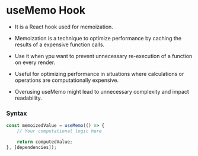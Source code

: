# useMemo Hook

* It is a React hook used for memoization.

* Memoization is a technique to optimize performance by caching the results of a expensive function calls.

* Use it when ypu want to prevent unnecessary re-execution of a function on every render.

* Useful for optimizing performance in situations where calculations or operations are computationally expensive.

* Overusing useMemo might lead to unnecessary complexity and impact readability.


### Syntax

```javascript
const memoizedValue = useMemo(() => {
    // Your computational logic here

    return computedValue;
}, [dependencies]);

```